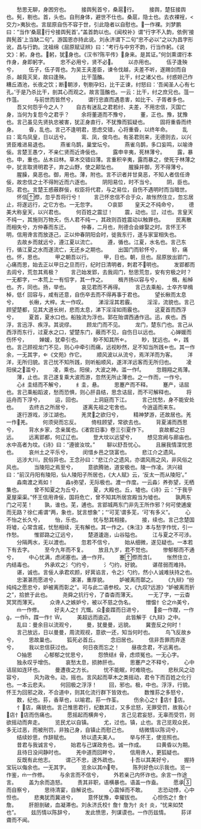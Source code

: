<!-- { "loadSidebar": true } -->
　　愁思无聊，身困穷也。
　　接舆髡首兮，桑扈行。
　　接舆，楚狂接舆也。髡，剔也。首，头也。自刑身体，避世不仕也。桑扈，隐士也。去衣裸裎，<交力>夷狄也。言屈原自伤不容于世，引此隐者以自慰也。一作裸。刘梦鹏曰：“当作‘桑扈行兮接舆髡首’。”盖首韵以也。《闻校补》谓“行字不入韵，依例‘接舆髡首’上当缺二句”。游国恩亦持此说。刘永济谓下二句“忠不必以”之以为昌字形讹，昌与行韵。沈祖绵《屈原赋证辨》曰：“考行与中穷不韵，行当作躬。《说文》：躬，身也。躬，犹身也。《汉书?陈平传》身来。是其证。”何剑熏谓行本作身，身即躬字。
　　忠不必用兮，贤不必。
　　以亦用也。
　　伍子逢殃兮，
　　伍子，伍子胥也。为吴王夫差臣，谏令伐越，夫差不听，遂赐剑而自杀，越竟灭吴，故曰逢殃。
　　比干菹醢。
　　比干，纣之诸父也。纣惑妲己作糟丘酒池，长夜之饮；断朝涉，刳剔孕妇，比干正谏，纣怒曰：‘吾闻圣人心有七孔。’于是乃杀比干，剖其心而观之。故言菹醢也。一云：比干，纣之庶兄也。菹一作菹。
　　与前世而皆然兮，
　　谓行忠直而遇患害，如比干、子胥者多也。
　　吾又何怨乎今之人？
　　自古有迷乱之君若纣、夫差，不用忠信，灭国亡身，当何为复怨今之君乎？
　　余将董道而不豫兮，
　　董，正也。豫，犹豫也。言己虽见先贤执忠被害，犹正身直行，不犹豫而狐疑也。
　　固将重昏而终身。
　　昏，乱也。言己不逢明君，思虑交错，心将重昏，以终年命。
　　乱曰：鸾鸟凤皇，日以远兮。
　　鸾、凤，俊鸟也。有圣君则来，无德则去，以兴贤臣难进易退也。
　　燕雀乌鹊，巢堂坛兮。
　　燕雀乌鹊，多口妄鸣，以喻谗佞。言楚王愚ウ，不亲仁贤而近谗佞也。
　　露申辛夷，死林薄兮。
　　露，暴也。申，重也。丛木曰林。草木交错曰薄。言重积辛夷，露而暴之，使死于林薄之中，犹言取贤明君子，弃之山野，使之颠坠也。
　　腥臊并御，芳不得薄兮。
　　腥臊，臭恶也。御，用也。薄，附也。言不识者并甘臭恶，不知人者信任谗佞，故忠信之士不得附近而六逐也。
　　阴阳易位，时不当兮。
　　阴，臣也。阳，君也。言楚王惑蔽群佞，权臣将代君，与之易位，自伤不遇明时而当暗世。
　　怀信傺，忽乎吾将行兮！
　　言己怀忠信不合于众，故怅然住立，忽忘居止，将遂远行，之它方也。一无忽字。
　　○哀郢
　　皇天之不纯命兮，
　　德美大称皇天，以兴君也。
　　何百姓之震愆！
　　震，动也。愆，过也。言皇天不纯一，其施则万物夭，伤人君不纯一，其政则百姓震动以触罪也。
　　民离散而相失兮，方仲春而东迁。
　　仲春，二月也，刑德合会嫁娶之时。言怀王不明，信用谗言而放逐己，正以仲春阴阳会时，徙我东行，遂与家室相失也。
　　去故乡而就远兮，遵江夏以流亡。
　　遵，循也。江夏，水名也。言己东行，循江夏之水而遂流亡，无还乡之期也。
　　出国门而轸怀兮，
　　轸，痛也。怀，思也。
　　甲之朝吾以行。
　　甲，日也。朝，旦也。屈原放出郢门，心痛而思，始去正以甲日之旦而行，纪时日清明者，刺君不明也。
　　发郢都而去闾兮，荒忽其焉极？
　　言己始发郢，去我闾门，愁思荒忽，安有穷极之时？一无都字，一本荒上一有怊字，其一作之。
　　楫齐扬以容与兮，
　　楫，船棹也。齐，同也。扬，举也。
　　哀见君而不再得。
　　言己去乘船，士卒齐举楫棹，低亻回容与，咸有还意，自伤卒去而不得再事于君也。
　　望长楸而太息兮，
　　长楸，大梓。太一作叹。
　　涕淫淫其若霰。
　　淫淫，流貌也。言己顾望楚都，见其大道长树，悲而太息，涕下淫淫如雨霰也。
　　这夏首而西浮兮，
　　夏首，夏水口也。船独流为浮也。郭在贻谓西通作迅。迅，疾也。西浮，言迅浮、疾浮。其说缪。
　　顾龙门而不见。
　　龙门，楚东门也。言己从西浮而东行，过夏水之口，望楚东门，蔽而不见，自伤日以远也。
　　心婵媛而伤怀兮，
　　婵媛，犹牵引也。
　　眇不知其所。
　　眇，犹远也。，践也。言己顾视龙门不见，则心中牵引而痛，远视眇然，足不知当所践也。其一作余，一无其字，《文苑》作它。
　　顺风波以从流兮，焉洋洋而为客。
　　洋洋，无所归貌。言己忧不知所践，则听船顺风，遂洋洋远客而无所归也。
　　凌阳侯之滥兮，
　　凌，乘也。阳侯，大波之神。滥一作。
　　忽翱翔之焉薄。
　　薄，止也。言己遂复乘大波而游，忽然无所止薄也。之一作而，一作兮。
　　心纟圭结而不解兮，
　　纟圭，悬。
　　思蹇产而不释。
　　蹇产，诘屈也。言己乘船蹈波，愁而恐惧，则心肝县结，思念诘屈，而不可解释也。
　　将运舟而下浮兮，
　　运，回也。
　　上洞庭而下江。
　　言己忧愁，身不能安处也。
　　去终古之所居兮，
　　遂离先祖之宅舍也。
　　今逍遥而来东。
　　遂行游戏，涉江湖也。
　　羌灵之欲归兮，
　　精神梦游，还故居也。羌一作羌。
　　何须臾而忘反。
　　倚柱顾望，常欲去也。
　　背夏浦而西思兮，
　　背水乡家，念亲属也。《渚宫旧事》卷三引夏作下。
　　哀故都之日远。
　　远离郢都，何辽辽也。
　　登大坟以远望兮，
　　想见宫阙与廊庙也。水中高者为坟。《诗》曰：“遵彼汝坟。”
　　聊以舒吾忧心。
　　且展我情渫忧思也。
　　哀州土之平乐兮，
　　闵惜乡邑之饶富也。
　　悲江介之遗风。
　　远涉大川，民俗异也。王念孙曰：“悲江介之遗风，亦谓风雨之风，非风俗之风也。
　　当陵阳之焉至兮，
　　意欲腾驰，道安极也。陵一作凌。洪兴祖曰：“前汉丹阳有陵阳，仙人陵阳子所居也，《大人赋》云，‘反太一而从陵阳’。”
　　淼南渡之焉如！
　　淼弥望，无际极也。渡一作度。一云淼氵养弥望，无栖集也。
　　曾不知夏之为丘兮，
　　夏，大殿也。丘，墟也。《诗》云：“于我乎夏屋渠渠。”怀王信用谗佞，国将危亡，曾不知其所居宫殿当为墟也。
　　孰两东门之可芜！
　　孰，谁也。芜，逋也。言郢城两东门非先王所作邪？何可使逋废而无路？徐仁甫谓“两，象也，犹言想象”；“‘可芜’谓多芜，‘可’有多义”。
　　心不怡之长久兮，
　　怡，乐也。
　　忧与愁其相接。
　　接，续也。言己念楚国将墟，心常含戚，忧愁相续，无有解也。其一作之。《朱注》本与愁字作忧，引一作愁。
　　惟郢路之辽远兮，
　　楚道逶迤，山谷隘也。
　　江与夏之不可涉。
　　分隔两水，无以渡也。
　　忽若不信兮，
　　始从细微，遂见疑也。一本若下有去字。
　　至今九年而不复。
　　放且九岁，君不觉也。
　　惨郁郁而不通兮，
　　中心忧满，虑闭塞也。通一作开。
　　蹇傺而含。
　　怅然住立，内结毒也。
　　外承欢之氵勺约兮，
　　氵勺约，好貌。
　　谌荏弱而难持。
　　谌，诚也。言佞人承君欢颜，好萁谄言，令之氵勺约，然小人诚难扶持之也。
　　忠湛湛而愿进兮，
　　湛湛，重厚貌。
　　妒被离而鄣之。
　　《九辩》“纷纯纯之愿忠兮，妒被离而彰之”。可与此二语参校。又，《九叹?远游》“妒被离而折之”，拾摭于此也。
　　尧舜之抗行兮，了杳杳而薄天。
　　一无了字，一云杳冥冥而薄天。
　　众谗人之嫉妒兮，被以不慈之伪名。
　　憎愠忄仑之美兮，
　　一作修。
　　好夫人之忄亢慨。众妾蹀而日进兮，
　　妾一作躞，一作，一作，蹀一作忄。
　　美超远而逾迈。
　　此皆解于《九辩》之中。
　　乱曰：曼余目以流观兮，
　　曼，犹曼曼，远貌。
　　冀壹反之何时！
　　言己放远，日以曼曼，周流观视，意欲一还，知当何时也。
　　鸟飞反故乡兮，
　　思故巢也。
　　狐死必首丘。
　　念旧居也。
　　信非吾罪而弃逐兮，
　　我以忠信获过也。
　　何日夜而忘之！
　　昼夜念君，不远离也。
　　○抽思
　　心郁郁之忧思兮，
　　怨愤结纟骨，虑烦冤也。一无心字。
　　独永叹乎增伤。
　　哀愁太息，损肺肝也。
　　思蹇产之不释兮，
　　心中诘屈如连环也。
　　曼遭夜之方长。
　　忧不能眠，时难晓也。
　　悲秋风之动容兮，
　　风为政令。动，摇也。言风起而草木之类摇动，君令下而百姓之化行也。一本云悲夫。
　　何回极之浮浮！
　　回，邪也。极，中也。浮浮，行貌。怀王为回邪之政，不合道中，则其化流行群下皆效也。
　　数惟荪之多怒兮，
　　数，纪也。荪，香草也，以喻君。荪一作荃。
　　伤余心之忄店忄店。
　　忄店，痛貌也。言己惟思君行，纪数其过，又多忿怒，无罪受罚，故我心忄店忄店而伤痛也。
　　愿摇起而横奔兮，
　　言己见君妄怒，无辜而受罚，则欲摇动而奔走。
　　览民尤以自镇。
　　尤，过也。镇，止也。言己览观众民，多无过恶，而被刑罚，非独己身，自镇止而慰己也。
　　结微情以陈词兮，
　　结续妙思，作辞赋也。
　　矫以遗夫美人。
　　举与怀王，使览照也。
　　昔君与我诚言兮，
　　始君与己谋政务也。诚一作成。
　　曰黄昏以为期。
　　且待日没间静时也。
　　羌中道而回畔兮，
　　信用谗人，更狐疑也。
　　反既有此他志。
　　谓己不忠，遂外疏也。
　　╂吾以其美好兮，
　　握持宝玩以侮余也。一无其字。
　　览余以其夸。
　　陈列好色以示我也。览一作鉴，一作修。
　　与余言而不信兮，
　　外若亲己内怀诈也。余言一作途言。
　　盖为余而造怒。
　　责其非职，语横暴也。语盖一作盍。
　　愿承而自察兮，
　　思待清宴，自解说也。
　　心震悼而不敢。
　　志恐动悸，心中怛也。
　　悲夷犹而冀进兮，
　　意怀犹豫，幸擢拔也。
　　心怛伤之忄詹忄詹。
　　肝胆剖破，血凝滞也。刘永济氏校忄詹忄詹为忄炎忄炎，“忧来如焚也”。
　　兹历情以陈辞兮，
　　发此愤思，列谋谟也。一作历兹情。
　　荪详聋而不闻。
